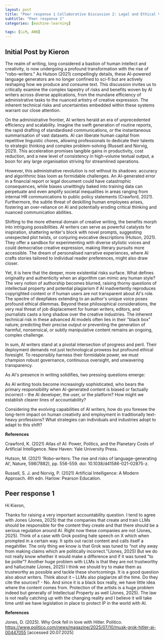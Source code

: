 ```yaml
---
layout: post
title: "Peer response 1 Collaborative Discussion 2: Legal and Ethical Views on ANN Applications"
subtitle: "Peer response 1"
categories: [machine-learning]

tags: [LLM, ANN]
---
```


## Initial Post by Kieron 

The realm of writing, long considered a bastion of human intellect and creativity, is now undergoing a profound transformation with the rise of "robo-writers." As Hutson (2021) compellingly details, these AI-powered language generators are no longer confined to sci-fi but are actively reshaping how we produce and consume text. This discussion invites us to critically examine the complex tapestry of risks and benefits woven by AI writers across diverse applications, from the mundane efficiency of administrative tasks to the nuanced artistry of creative expression. The inherent technical risks and uncertainties embedded within these systems warrant our close attention.

On the administrative frontier, AI writers herald an era of unprecedented efficiency and scalability. Imagine the swift generation of routine reports, the rapid drafting of standardised communications, or the instantaneous summarisation of vast datasets. AI can liberate human capital from repetitive linguistic chores, allowing professionals to dedicate their talents to strategic thinking and complex problem-solving (Russell and Norvig, 2021). This acceleration promises tangible gains in productivity, cost reduction, and a new level of consistency in high-volume textual output, a boon for any large organisation striving for streamlined operations.

However, this administrative revolution is not without its shadows: accuracy and algorithmic bias loom as formidable challenges. An AI-generated error in a financial report or legal document could have catastrophic consequences, while biases unwittingly baked into training data can perpetuate and even amplify societal inequalities in areas ranging from internal HR communications to public policy statements (Crawford, 2021). Furthermore, the subtle threat of deskilling human employees arises, fostering an over-reliance on AI and potentially eroding critical thinking and nuanced communication abilities.

Shifting to the more ethereal domain of creative writing, the benefits morph into intriguing possibilities. AI writers can serve as powerful catalysts for inspiration, shattering writer's block with novel prompts, suggesting unexpected plot twists, or conjuring evocative descriptions (Hutson, 2021). They offer a sandbox for experimenting with diverse stylistic voices and could democratise creative expression, making literary pursuits more accessible. The dream of personalised narrative experiences, where AI crafts stories tailored to individual reader preferences, might also draw closer.

Yet, it is here that the deeper, more existential risks surface. What defines originality and authenticity when an algorithm can mimic any human style? The very notion of authorship becomes blurred, raising thorny questions of intellectual property and potential plagiarism if AI inadvertently reproduces copyrighted content or if human users are not transparent about AI's role. The spectre of deepfakes extending to an author's unique voice poses profound ethical dilemmas. Beyond these philosophical considerations, the very real threat of job displacement for human writers, editors, and journalists casts a long shadow over the creative industries. The inherent technical risk in these advanced AI models often lies in their "black box" nature; predicting their precise output or preventing the generation of harmful, nonsensical, or subtly manipulative content remains an ongoing, complex challenge.

In sum, AI writers stand at a pivotal intersection of progress and peril. Their deployment demands not just technological prowess but profound ethical foresight. To responsibly harness their formidable power, we must champion robust governance, continuous oversight, and unwavering transparency.

As AI's presence in writing solidifies, two pressing questions emerge:

As AI writing tools become increasingly sophisticated, who bears the primary responsibility when AI-generated content is biased or factually incorrect – the AI developer, the user, or the platform? How might we establish clearer lines of accountability?

Considering the evolving capabilities of AI writers, how do you foresee the long-term impact on human creativity and employment in traditionally text-heavy professions? What strategies can individuals and industries adopt to adapt to this shift?

**References**

Crawford, K. (2021) Atlas of AI: Power, Politics, and the Planetary Costs of Artificial Intelligence. New Haven: Yale University Press.

Hutson, M. (2021) ‘Robo-writers: The rise and risks of language-generating AI’, Nature, 598(7882), pp. 556-559. doi: 10.1038/d41586-021-02875-z.

Russell, S. J. and Norvig, P. (2021) Artificial Intelligence: A Modern Approach. 4th edn. Harlow: Pearson Education.

## Peer response 1  

Hi Kieron,

Thanks for raising a very important accountability question. I tend to agree with Jones (Jones, 2025) that the companies that create and train LLMs should be responsible for the content they create and that there should be a serious regulation around AI. Right now these companies are not (Jones, 2025). Think of a case with Grok posting hate speech on X which when prompted in a certain way. It spits out racist content and calls itself a megahitler. The only thing we know is that Grok was tuned to “not shy away from making claims which are politically incorrect.”(Jones, 2025) But we do not really know whether it would make a difference and if it was tuned "to be polite”? Another huge problem with LLMs is that they are not trustworthy and hallucinate (Jones, 2025) I think we should try to make them as trustworthy as possible and tackle these shortcomings.
It is a good question also about writers. Think about it – LLMs also plagiarize all the time. Do they cite the sources? - No. And since it is a black box really, we have little idea where the content comes from. Protection of the artists is a huge problem indeed but generally of Intellectual Property as well (Jones, 2025). The law is not really catching up with the changing reality and I believe it will take time until we have legislation in place to protect IP in the world with AI.

**References**

Jones, D. (2025). Why Grok fell in love with Hitler. Politico. https://www.politico.com/news/magazine/2025/07/10/musk-grok-hitler-ai-00447055 [accessed 20.07.2025]
